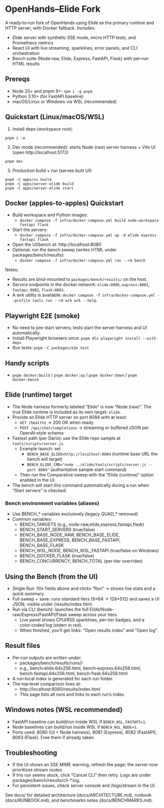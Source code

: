 # OpenHands–Elide Fork

A ready‑to‑run fork of OpenHands using Elide as the primary runtime and HTTP server, with Docker fallback. Includes:
- Elide server with synthetic SSE mode, micro HTTP tests, and Prometheus metrics
- React UI with live streaming, sparklines, error panels, and CLI orchestration
- Bench suite (Node‑raw, Elide, Express, FastAPI, Flask) with per‑run HTML results

## Prereqs
- Node 20+ and pnpm 9+: `npm i -g pnpm`
- Python 3.10+ (for FastAPI baseline)
- macOS/Linux or Windows via WSL (recommended)

## Quickstart (Linux/macOS/WSL)
1) Install deps (workspace root):
```
pnpm i -w
```
2) Dev mode (recommended): starts Node (raw) server harness + Vite UI (open http://localhost:5173)
```
pnpm dev
```
3) Production build + run (serves built UI):
```
pnpm -C apps/ui build
pnpm -C apps/server-elide build
pnpm -C apps/server-elide start
```

## Docker (apples-to-apples) Quickstart
- Build workspace and Python images:
  - `docker compose -f infra/docker-compose.yml build node-workspace fastapi flask`
- Start the servers:
  - `docker compose -f infra/docker-compose.yml up -d elide express fastapi flask`
- Open the UI/bench at: http://localhost:8080
- Optional: run the bench sweep (writes HTML under packages/bench/results):
  - `docker compose -f infra/docker-compose.yml run --rm bench`

Notes:
- Results are bind-mounted to `packages/bench/results/` on the host.
- Service endpoints in the docker network: `elide:8080`, `express:8081`, `fastapi:8082`, `flask:8083`.
- A wrk utility is available: `docker compose -f infra/docker-compose.yml --profile tools run --rm wrk wrk --help`.

## Playwright E2E (smoke)
- No need to pre-start servers; tests start the server harness and UI automatically.
- Install Playwright browsers once: `pnpm dlx playwright install --with-deps`
- Run tests: `pnpm -C packages/e2e test`

## Handy scripts
- `pnpm docker:build` / `pnpm docker:up` / `pnpm docker:down` / `pnpm docker:bench`



## Elide (runtime) target
- The Node harness formerly labeled “Elide” is now “Node (raw)”. The true Elide runtime is included as its own target: `elide`.
- Provide an Elide HTTP server on port 8084 with at least:
  - `GET /healthz` → 200 OK when ready
  - `POST /api/chat/completions` → streaming or buffered JSON per OpenAI‑style schema
- Fastest path (per Dario): use the Elide repo sample at `tools/scripts/server.js`.
  - Example launch: set
    - `BENCH_BASE_ELIDE=http://localhost:8084`  (runtime base URL the bench will target)
    - `BENCH_ELIDE_CMD="node ../elide/tools/scripts/server.js --port 8084"`  (authoritative sample start command)
  - Then run the Comparative sweep with the “Elide (runtime)” option enabled in the UI.
- The bench will start this command automatically during a run when “Start servers” is checked.


### Bench environment variables (aliases)
- Use BENCH_* variables exclusively (legacy QUAD_* removed)
- Common variables:
  - BENCH_TARGETS (e.g., node-raw,elide,express,fastapi,flask)
  - BENCH_START_SERVERS (true/false)
  - BENCH_BASE_NODE_RAW, BENCH_BASE_ELIDE, BENCH_BASE_EXPRESS, BENCH_BASE_FASTAPI, BENCH_BASE_FLASK
  - BENCH_WSL_NODE, BENCH_WSL_FASTAPI (true/false on Windows)
  - BENCH_DOCKER_FLASK (true/false)
  - BENCH_CONCURRENCY, BENCH_TOTAL (per-tier overrides)

## Using the Bench (from the UI)
- Single Run: fills fields above and clicks “Run” → shows live stats and a quick summary.
- Full sweep + save: runs standard tiers (8×64 → 128×512) and saves a UI JSON; visible under /results/index.html.
- Run via CLI (bench): launches the full Elide/Node-raw/Express/FastAPI/Flask sweep across your tiers.
  - Live panel shows CPU/RSS sparklines, per‑tier badges, and a color‑coded log (stderr in red).
  - When finished, you’ll get links: “Open results index” and “Open log”.

## Result files
- Per‑run outputs are written under:
  - packages/bench/results/runs/<timestamp>/
  - e.g., bench‑elide.64x256.html, bench‑express.64x256.html, bench‑fastapi.64x256.html, bench‑flask.64x256.html
- A run‑local index is generated for each run folder.
- The top‑level comparison lives at:
  - http://localhost:8080/results/index.html
  - This page lists all runs and links to each run’s index.

## Windows notes (WSL recommended)
- FastAPI baseline can build/run inside WSL if `BENCH_WSL_FASTAPI=1`.
- Node baselines can build/run inside WSL if `BENCH_WSL_NODE=1`.
- Ports used: 8080 (UI + Node harness), 8081 (Express), 8082 (FastAPI), 8083 (Flask). Free them if already taken.

## Troubleshooting
- If the UI shows an SSE MIME warning, refresh the page; the server now prioritizes stream routes.
- If trio run seems stuck, click “Cancel CLI” then retry. Logs are under packages/bench/results/cli-*.log.
- For persistent issues, check server console and /logs/stream in the UI.

See docs/ for detailed architecture (docs/ARCHITECTURE.md), runbook (docs/RUNBOOK.md), and benchmarks notes (docs/BENCHMARKS.md).
